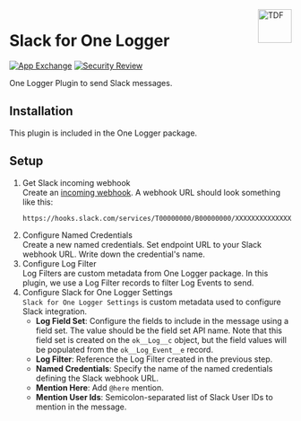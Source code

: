<a href="https://one-logger.com/plugins/slack-for-one-logger/">
  <img title="One Logger" alt="TDF" width="60px" height="60px" align="right"
       src="https://one-logger.com/images/one_logger_logo_200_200.png"  />
</a>

# Slack for One Logger

[![App Exchange](https://img.shields.io/badge/AppExchange-One%20Logger%20-blue?logo=salesforce)](https://appexchange.salesforce.com/appxListingDetail?listingId=a0N4V00000GV75lUAD)
[![Security Review](https://img.shields.io/badge/Security%20Review-Passed-green)](https://appexchange.salesforce.com/appxListingDetail?listingId=a0N4V00000GV75lUAD)

One Logger Plugin to send Slack messages.

## Installation

This plugin is included in the One Logger package.

## Setup

1. Get Slack incoming webhook  
   Create an [incoming webhook](https://api.slack.com/messaging/webhooks). A
   webhook URL should look something like this:
    ```text
    https://hooks.slack.com/services/T00000000/B00000000/XXXXXXXXXXXXXXXXXXXXXXXX
    ```
2. Configure Named Credentials  
   Create a new named credentials. Set endpoint URL to your Slack webhook URL.
   Write down the credential's name.
3. Configure Log Filter  
   Log Filters are custom metadata from One Logger package. In this plugin, we
   use a Log Filter records to filter Log Events to send.
4. Configure Slack for One Logger Settings  
   `Slack for One Logger Settings` is custom metadata used to configure Slack
   integration.
    - **Log Field Set**: Configure the fields to include in the message using a
      field set. The value should be the field set API name. Note that this
      field set is created on the `ok__Log__c` object, but the field values will
      be populated from the `ok__Log_Event__e` record.
    - **Log Filter**: Reference the Log Filter created in the previous step.
    - **Named Credentials**: Specify the name of the named credentials defining
      the Slack webhook URL.
    - **Mention Here**: Add `@here` mention.
    - **Mention User Ids**: Semicolon-separated list of Slack User IDs to
      mention in the message.
